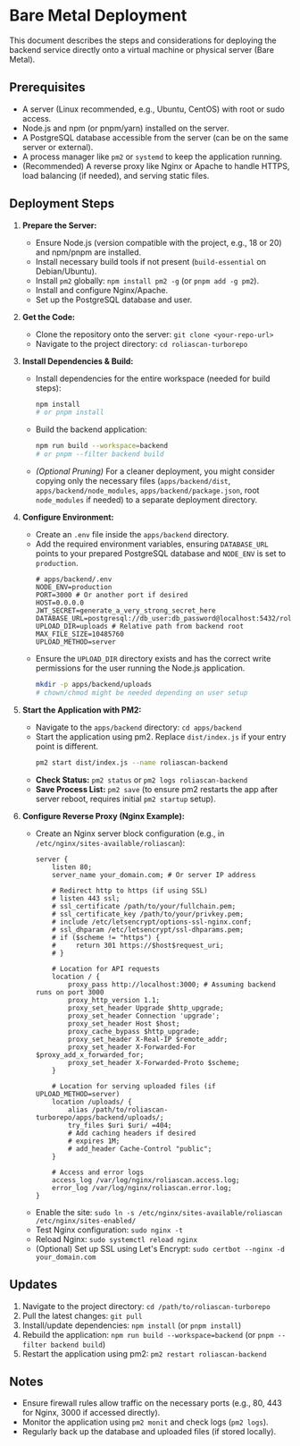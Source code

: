 # Bare Metal Deployment

This document describes the steps and considerations for deploying the backend service directly onto a virtual machine or physical server (Bare Metal).

## Prerequisites

*   A server (Linux recommended, e.g., Ubuntu, CentOS) with root or sudo access.
*   Node.js and npm (or pnpm/yarn) installed on the server.
*   A PostgreSQL database accessible from the server (can be on the same server or external).
*   A process manager like `pm2` or `systemd` to keep the application running.
*   (Recommended) A reverse proxy like Nginx or Apache to handle HTTPS, load balancing (if needed), and serving static files.

## Deployment Steps

1.  **Prepare the Server:**
    *   Ensure Node.js (version compatible with the project, e.g., 18 or 20) and npm/pnpm are installed.
    *   Install necessary build tools if not present (`build-essential` on Debian/Ubuntu).
    *   Install `pm2` globally: `npm install pm2 -g` (or `pnpm add -g pm2`).
    *   Install and configure Nginx/Apache.
    *   Set up the PostgreSQL database and user.

2.  **Get the Code:**
    *   Clone the repository onto the server: `git clone <your-repo-url>`
    *   Navigate to the project directory: `cd roliascan-turborepo`

3.  **Install Dependencies & Build:**
    *   Install dependencies for the entire workspace (needed for build steps):
        ```bash
        npm install
        # or pnpm install
        ```
    *   Build the backend application:
        ```bash
        npm run build --workspace=backend
        # or pnpm --filter backend build
        ```
    *   *(Optional Pruning)* For a cleaner deployment, you might consider copying only the necessary files (`apps/backend/dist`, `apps/backend/node_modules`, `apps/backend/package.json`, root `node_modules` if needed) to a separate deployment directory.

4.  **Configure Environment:**
    *   Create an `.env` file inside the `apps/backend` directory.
    *   Add the required environment variables, ensuring `DATABASE_URL` points to your prepared PostgreSQL database and `NODE_ENV` is set to `production`.
        ```env
        # apps/backend/.env
        NODE_ENV=production
        PORT=3000 # Or another port if desired
        HOST=0.0.0.0
        JWT_SECRET=generate_a_very_strong_secret_here
        DATABASE_URL=postgresql://db_user:db_password@localhost:5432/roliascan_prod
        UPLOAD_DIR=uploads # Relative path from backend root
        MAX_FILE_SIZE=10485760
        UPLOAD_METHOD=server
        ```
    *   Ensure the `UPLOAD_DIR` directory exists and has the correct write permissions for the user running the Node.js application.
        ```bash
        mkdir -p apps/backend/uploads
        # chown/chmod might be needed depending on user setup
        ```

5.  **Start the Application with PM2:**
    *   Navigate to the `apps/backend` directory: `cd apps/backend`
    *   Start the application using pm2. Replace `dist/index.js` if your entry point is different.
        ```bash
        pm2 start dist/index.js --name roliascan-backend
        ```
    *   **Check Status:** `pm2 status` or `pm2 logs roliascan-backend`
    *   **Save Process List:** `pm2 save` (to ensure pm2 restarts the app after server reboot, requires initial `pm2 startup` setup).

6.  **Configure Reverse Proxy (Nginx Example):**
    *   Create an Nginx server block configuration (e.g., in `/etc/nginx/sites-available/roliascan`):
        ```nginx
        server {
            listen 80;
            server_name your_domain.com; # Or server IP address

            # Redirect http to https (if using SSL)
            # listen 443 ssl;
            # ssl_certificate /path/to/your/fullchain.pem;
            # ssl_certificate_key /path/to/your/privkey.pem;
            # include /etc/letsencrypt/options-ssl-nginx.conf; 
            # ssl_dhparam /etc/letsencrypt/ssl-dhparams.pem;
            # if ($scheme != "https") {
            #     return 301 https://$host$request_uri;
            # }

            # Location for API requests
            location / {
                proxy_pass http://localhost:3000; # Assuming backend runs on port 3000
                proxy_http_version 1.1;
                proxy_set_header Upgrade $http_upgrade;
                proxy_set_header Connection 'upgrade';
                proxy_set_header Host $host;
                proxy_cache_bypass $http_upgrade;
                proxy_set_header X-Real-IP $remote_addr;
                proxy_set_header X-Forwarded-For $proxy_add_x_forwarded_for;
                proxy_set_header X-Forwarded-Proto $scheme;
            }

            # Location for serving uploaded files (if UPLOAD_METHOD=server)
            location /uploads/ {
                alias /path/to/roliascan-turborepo/apps/backend/uploads/;
                try_files $uri $uri/ =404;
                # Add caching headers if desired
                # expires 1M;
                # add_header Cache-Control "public";
            }

            # Access and error logs
            access_log /var/log/nginx/roliascan.access.log;
            error_log /var/log/nginx/roliascan.error.log;
        }
        ```
    *   Enable the site: `sudo ln -s /etc/nginx/sites-available/roliascan /etc/nginx/sites-enabled/`
    *   Test Nginx configuration: `sudo nginx -t`
    *   Reload Nginx: `sudo systemctl reload nginx`
    *   (Optional) Set up SSL using Let's Encrypt: `sudo certbot --nginx -d your_domain.com`

## Updates

1.  Navigate to the project directory: `cd /path/to/roliascan-turborepo`
2.  Pull the latest changes: `git pull`
3.  Install/update dependencies: `npm install` (or `pnpm install`)
4.  Rebuild the application: `npm run build --workspace=backend` (or `pnpm --filter backend build`)
5.  Restart the application using pm2: `pm2 restart roliascan-backend`

## Notes

*   Ensure firewall rules allow traffic on the necessary ports (e.g., 80, 443 for Nginx, 3000 if accessed directly).
*   Monitor the application using `pm2 monit` and check logs (`pm2 logs`).
*   Regularly back up the database and uploaded files (if stored locally). 